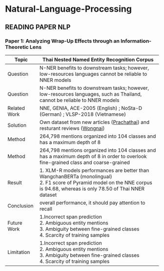 # Natural-Language-Processing

## READING PAPER NLP

### Paper 1: Analyzing Wrap-Up Effects through an Information-Theoretic Lens
| Topic        | Thai Nested Named Entity Recognition Corpus                                                            |
|--------------|--------------------------------------------------------------------------------------------------------|
| Question     | N-NER benefits to downstream tasks; however, low-resources languages cannot be reliable to NNER models |
| Question     | N-NER benefits to downstream tasks; however, low-resources languages, such as Thailand, cannot be reliable to NNER models |
| Related Work | NNE, GENIA, ACE-2005 (English) ; NoSta-D (German) ; VLSP-2018 (Vietnamese)                             |
| Solution     | Own dataset from new articles ([Prachathai](https://huggingface.co/datasets/prachathai67k)) and resturant reviews ([Wongnai](https://github.com/wongnai/wongnai-corpus)) |
| Method       | 264,798 mentions organized into 104 classes and has a maximum depth of 8 |
| Method       | 264,798 mentions organized into 104 classes and has a maximum depth of 8 in order to overlook fine-grained class and coarse-grained |
| Result       | 1. XLM-R models performances are better than WangchanBERTa (monolingual)  <br />2. F1 score of Pyramid model on the NNE corpus is 94.68, whereas is only 78.50 of Thai NNER dataset |
| Conclusion   | overall performance, it should pay attention to recall |
| Future Work  | 1.Incorrect span prediction  <br />2. Ambiguous entity mentions  <br />3. Ambiguity between fine-grained classes  <br />4. Scarcity of training samples |
| Limitation | 1.Incorrect span prediction  <br />2. Ambiguous entity mentions  <br />3. Ambiguity between fine-grained classes  <br />4. Scarcity of training samples |
